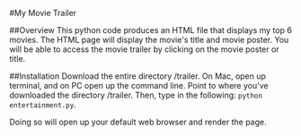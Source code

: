#My Movie Trailer

##Overview
This python code produces an HTML file that displays my top 6 movies.  The HTML page will display
the movie's title and movie poster.  You will be able to access the movie trailer by clicking on
the movie poster or title.

##Installation
Download the entire directory /trailer.  On Mac, open up terminal, and on PC open up the command
line. Point to where you've downloaded the directory /trailer.  Then, type in the following:
`python entertainment.py`.  

Doing so will open up your default web browser and render the page.  
